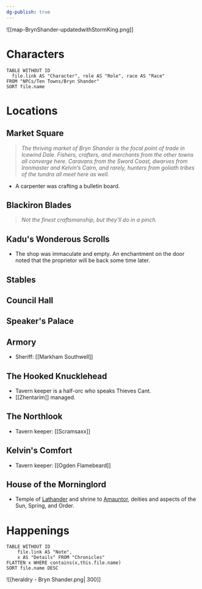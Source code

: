 ```yaml
---
dg-publish: true
---
```

![[map-BrynShander-updatedwithStormKing.png]]

# Characters

```dataview 
TABLE WITHOUT ID
  file.link AS "Character", role AS "Role", race AS "Race"
FROM "NPCs/Ten Towns/Bryn Shander"
SORT file.name
```

# Locations 

## Market Square
> *The thriving market of Bryn Shander is the focal point of
trade in Icewind Dale. Fishers, crafters, and merchants
from the other towns all converge here. Caravans from
the Sword Coast, dwarves from Ironmaster and Kelvin’s
Cairn, and rarely, hunters from goliath tribes of the
tundra all meet here as well.*
- A carpenter was crafting a bulletin board.

## Blackiron Blades
> *Not the finest craftsmanship, but they'll do in a pinch.*

## Kadu's Wonderous Scrolls
- The shop was immaculate and empty. An enchantment on the door noted that the proprietor will be back some time later. 

## Stables

## Council Hall

## Speaker's Palace

## Armory
- Sheriff: [[Markham Southwell]]

## The Hooked Knucklehead
- Tavern keeper is a half-orc who speaks Thieves Cant.
- [[Zhentarim]] managed.

## The Northlook
- Tavern keeper: [[Scramsaxx]]

## Kelvin's Comfort 
- Tavern keeper: [[Ogden Flamebeard]]

## House of the Morninglord
- Temple of [Lathander](https://forgottenrealms.fandom.com/wiki/Lathander) and shrine to [Amauntor](https://forgottenrealms.fandom.com/wiki/Amaunator), deities and aspects of the Sun, Spring, and Order.
# Happenings
```dataview
TABLE WITHOUT ID
	file.link AS "Note", 
	x AS "Details" FROM "Chronicles"
FLATTEN x WHERE contains(x,this.file.name) 
SORT file.name DESC
```
![[heraldry - Bryn Shander.png| 300]]